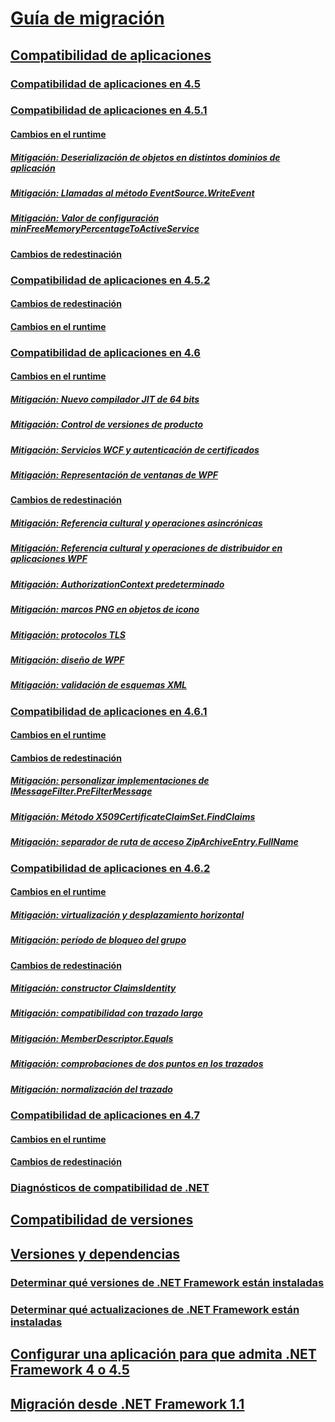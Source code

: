 # [Guía de migración](index.md)
## [Compatibilidad de aplicaciones](application-compatibility.md)
### [Compatibilidad de aplicaciones en 4.5](application-compatibility-in-the-net-framework-4-5.md)
### [Compatibilidad de aplicaciones en 4.5.1](application-compatibility-in-the-net-framework-4-5-1.md)
#### [Cambios en el runtime](runtime-changes-in-the-net-framework-4-5-1.md)
##### [Mitigación: Deserialización de objetos en distintos dominios de aplicación](mitigation-deserialization-of-objects-across-app-domains.md)
##### [Mitigación: Llamadas al método EventSource.WriteEvent](mitigation-eventsource-writeevent-method-calls.md)
##### [Mitigación: Valor de configuración minFreeMemoryPercentageToActiveService](mitigation-minfreememorypercentagetoactiveservice-configuration-setting.md)
#### [Cambios de redestinación](retargeting-changes-in-the-net-framework-4-5-1.md)
### [Compatibilidad de aplicaciones en 4.5.2](application-compatibility-in-the-net-framework-4-5-2.md)
#### [Cambios de redestinación](retargeting-changes-in-the-net-framework-4-5-2.md)
#### [Cambios en el runtime](runtime-changes-in-the-net-framework-4-5-2.md)
### [Compatibilidad de aplicaciones en 4.6](application-compatibility-in-the-net-framework-4-6.md)
#### [Cambios en el runtime](runtime-changes-in-the-net-framework-4-6.md)
##### [Mitigación: Nuevo compilador JIT de 64 bits](mitigation-new-64-bit-jit-compiler.md)
##### [Mitigación: Control de versiones de producto](mitigation-product-versioning.md)
##### [Mitigación: Servicios WCF y autenticación de certificados](mitigation-wcf-services-and-certificate-authentication.md)
##### [Mitigación: Representación de ventanas de WPF](mitigation-wpf-window-rendering.md)
#### [Cambios de redestinación](retargeting-changes-in-the-net-framework-4-6.md)
##### [Mitigación: Referencia cultural y operaciones asincrónicas](mitigation-culture-and-asynchronous-operations.md)
##### [Mitigación: Referencia cultural y operaciones de distribuidor en aplicaciones WPF](mitigation-culture-and-dispatcher-operations-in-wpf-apps.md)
##### [Mitigación: AuthorizationContext predeterminado](mitigation-default-authorizationcontext.md)
##### [Mitigación: marcos PNG en objetos de icono](mitigation-png-frames-in-icon-objects.md)
##### [Mitigación: protocolos TLS](mitigation-tls-protocols.md)
##### [Mitigación: diseño de WPF](mitigation-wpf-layout.md)
##### [Mitigación: validación de esquemas XML](mitigation-xml-schema-validation.md)
### [Compatibilidad de aplicaciones en 4.6.1](application-compatibility-in-the-net-framework-4-6-1.md)
#### [Cambios en el runtime](runtime-changes-in-the-net-framework-4-6-1.md)
#### [Cambios de redestinación](retargeting-changes-in-the-net-framework-4-6-1.md)
##### [Mitigación: personalizar implementaciones de IMessageFilter.PreFilterMessage](mitigation-custom-imessagefilter-prefiltermessage-implementations.md)
##### [Mitigación: Método X509CertificateClaimSet.FindClaims](mitigation-x509certificateclaimset-findclaims-method.md)
##### [Mitigación: separador de ruta de acceso ZipArchiveEntry.FullName](mitigation-ziparchiveentry-fullname-path-separator.md)
### [Compatibilidad de aplicaciones en 4.6.2](application-compatibility-in-the-net-framework-4-6-2.md)
#### [Cambios en el runtime](runtime-changes-in-the-net-framework-4-6-2.md)
##### [Mitigación: virtualización y desplazamiento horizontal](mitigation-horizontal-scrolling-and-virtualization.md)
##### [Mitigación: período de bloqueo del grupo](mitigation-pool-blocking-period.md)
#### [Cambios de redestinación](retargeting-changes-in-the-net-framework-4-6-2.md)
##### [Mitigación: constructor ClaimsIdentity](mitigation-claimsidentity-constructor.md)
##### [Mitigación: compatibilidad con trazado largo](mitigation-long-path-support.md)
##### [Mitigación: MemberDescriptor.Equals](mitigation-memberdescriptor-equals.md)
##### [Mitigación: comprobaciones de dos puntos en los trazados](mitigation-path-colon-checks.md)
##### [Mitigación: normalización del trazado](mitigation-path-normalization.md)
### [Compatibilidad de aplicaciones en 4.7](application-compatibility-in-the-net-framework-4-7.md)
#### [Cambios en el runtime](runtime-changes-in-the-net-framework-4-7.md)
#### [Cambios de redestinación](retargeting-changes-in-the-net-framework-4-7.md)
### [Diagnósticos de compatibilidad de .NET](net-compatibility-diagnostics.md)
## [Compatibilidad de versiones](version-compatibility.md)
## [Versiones y dependencias](versions-and-dependencies.md)
### [Determinar qué versiones de .NET Framework están instaladas](how-to-determine-which-versions-are-installed.md)
### [Determinar qué actualizaciones de .NET Framework están instaladas](how-to-determine-which-net-framework-updates-are-installed.md)
## [Configurar una aplicación para que admita .NET Framework 4 o 4.5](how-to-configure-an-app-to-support-net-framework-4-or-4-5.md)
## [Migración desde .NET Framework 1.1](migrating-from-the-net-framework-1-1.md)
